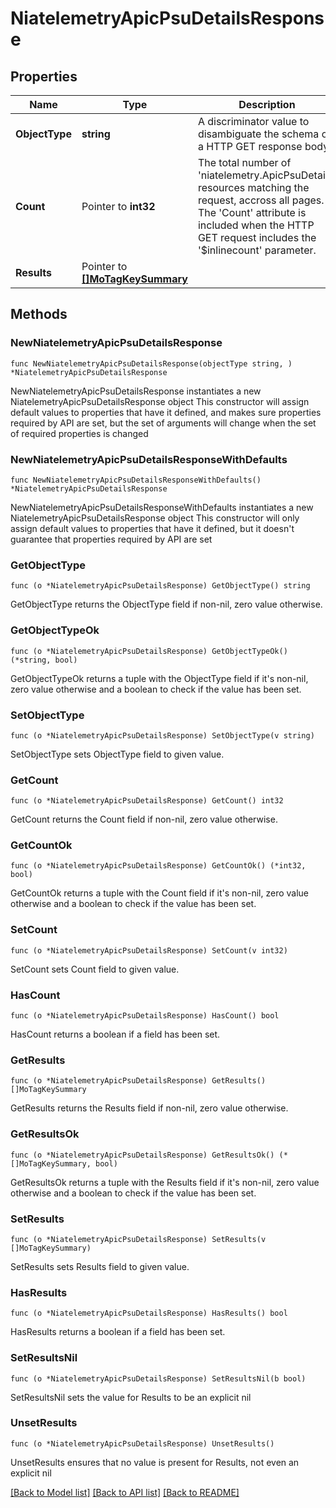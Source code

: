 # NiatelemetryApicPsuDetailsResponse

## Properties

Name | Type | Description | Notes
------------ | ------------- | ------------- | -------------
**ObjectType** | **string** | A discriminator value to disambiguate the schema of a HTTP GET response body. | 
**Count** | Pointer to **int32** | The total number of &#39;niatelemetry.ApicPsuDetails&#39; resources matching the request, accross all pages. The &#39;Count&#39; attribute is included when the HTTP GET request includes the &#39;$inlinecount&#39; parameter. | [optional] 
**Results** | Pointer to [**[]MoTagKeySummary**](MoTagKeySummary.md) |  | [optional] 

## Methods

### NewNiatelemetryApicPsuDetailsResponse

`func NewNiatelemetryApicPsuDetailsResponse(objectType string, ) *NiatelemetryApicPsuDetailsResponse`

NewNiatelemetryApicPsuDetailsResponse instantiates a new NiatelemetryApicPsuDetailsResponse object
This constructor will assign default values to properties that have it defined,
and makes sure properties required by API are set, but the set of arguments
will change when the set of required properties is changed

### NewNiatelemetryApicPsuDetailsResponseWithDefaults

`func NewNiatelemetryApicPsuDetailsResponseWithDefaults() *NiatelemetryApicPsuDetailsResponse`

NewNiatelemetryApicPsuDetailsResponseWithDefaults instantiates a new NiatelemetryApicPsuDetailsResponse object
This constructor will only assign default values to properties that have it defined,
but it doesn't guarantee that properties required by API are set

### GetObjectType

`func (o *NiatelemetryApicPsuDetailsResponse) GetObjectType() string`

GetObjectType returns the ObjectType field if non-nil, zero value otherwise.

### GetObjectTypeOk

`func (o *NiatelemetryApicPsuDetailsResponse) GetObjectTypeOk() (*string, bool)`

GetObjectTypeOk returns a tuple with the ObjectType field if it's non-nil, zero value otherwise
and a boolean to check if the value has been set.

### SetObjectType

`func (o *NiatelemetryApicPsuDetailsResponse) SetObjectType(v string)`

SetObjectType sets ObjectType field to given value.


### GetCount

`func (o *NiatelemetryApicPsuDetailsResponse) GetCount() int32`

GetCount returns the Count field if non-nil, zero value otherwise.

### GetCountOk

`func (o *NiatelemetryApicPsuDetailsResponse) GetCountOk() (*int32, bool)`

GetCountOk returns a tuple with the Count field if it's non-nil, zero value otherwise
and a boolean to check if the value has been set.

### SetCount

`func (o *NiatelemetryApicPsuDetailsResponse) SetCount(v int32)`

SetCount sets Count field to given value.

### HasCount

`func (o *NiatelemetryApicPsuDetailsResponse) HasCount() bool`

HasCount returns a boolean if a field has been set.

### GetResults

`func (o *NiatelemetryApicPsuDetailsResponse) GetResults() []MoTagKeySummary`

GetResults returns the Results field if non-nil, zero value otherwise.

### GetResultsOk

`func (o *NiatelemetryApicPsuDetailsResponse) GetResultsOk() (*[]MoTagKeySummary, bool)`

GetResultsOk returns a tuple with the Results field if it's non-nil, zero value otherwise
and a boolean to check if the value has been set.

### SetResults

`func (o *NiatelemetryApicPsuDetailsResponse) SetResults(v []MoTagKeySummary)`

SetResults sets Results field to given value.

### HasResults

`func (o *NiatelemetryApicPsuDetailsResponse) HasResults() bool`

HasResults returns a boolean if a field has been set.

### SetResultsNil

`func (o *NiatelemetryApicPsuDetailsResponse) SetResultsNil(b bool)`

 SetResultsNil sets the value for Results to be an explicit nil

### UnsetResults
`func (o *NiatelemetryApicPsuDetailsResponse) UnsetResults()`

UnsetResults ensures that no value is present for Results, not even an explicit nil

[[Back to Model list]](../README.md#documentation-for-models) [[Back to API list]](../README.md#documentation-for-api-endpoints) [[Back to README]](../README.md)


